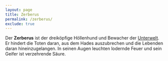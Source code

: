 ```yaml
---
layout: page
title: Zerberus
permalink: /zerberus/
exclude: true
---
```


Der **Zerberus** ist der dreiköpfige Höllenhund und Bewacher der [Unterwelt](/Totenreich/). Er hindert die Toten daran, aus dem Hades auszubrechen und die Lebenden daran hineinzugelangen. In seinen Augen leuchten lodernde Feuer und sein Geifer ist verzehrende Säure. 
